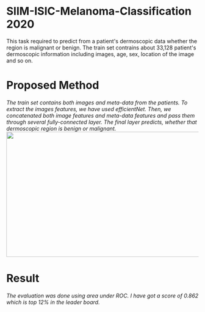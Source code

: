 # SIIM-ISIC-Melanoma-Classification 2020

This task required to predict from a patient's dermoscopic data whether the region is  malignant or benign.
The train set contrains about 33,128 patient's dermoscopic information including images, age, sex, location of the image and so on.

<h1> Proposed Method
  <h6>
  The train set contains both images and meta-data from the patients.
  To extract the images features, we have used efficientNet. Then, we concatenated both image features and meta-data features and pass   them through several fully-connected layer.
 The final layer predicts, whether that dermoscopic region is benign or malignant.

<img src="https://github.com/abhijit-buet/Images/blob/main/Slide4.PNG" width = "512" height = "328">


<h1> Result
  <h6>
    
    
 The evaluation was done using area under ROC. I have got a score of 0.862 which is top 12% in the leader board.
